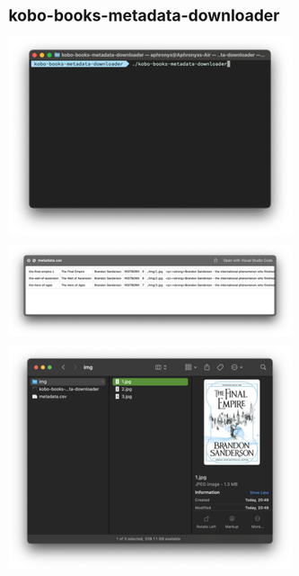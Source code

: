 # kobo-books-metadata-downloader

![cli](./.github/readme/cli.gif)

![csv](./.github/readme/csv.png)

![covers](./.github/readme/covers.png)
